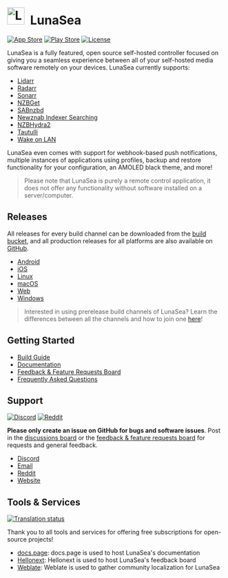# <img width="40px" src="./assets/images/branding_logo.png" alt="LunaSea"></img>&nbsp;&nbsp;LunaSea

[![App Store](https://img.shields.io/badge/%20download-iOS-red?logo=app-store&color=%232196F3&logoColor=white&style=flat)](https://www.lunasea.app/appstore)
[![Play Store](https://img.shields.io/badge/%20download-Android-red?logo=google-play&color=%234CAF50&logoColor=white&style=flat)](https://www.lunasea.app/playstore)
[![License](https://img.shields.io/github/license/JagandeepBrar/LunaSea?style=flat)](https://github.com/JagandeepBrar/LunaSea/blob/master/LICENSE.md)

LunaSea is a fully featured, open source self-hosted controller focused on giving you a seamless experience between all of your self-hosted media software remotely on your devices. LunaSea currently supports:

- [Lidarr](https://github.com/lidarr/lidarr)
- [Radarr](https://github.com/radarr/radarr)
- [Sonarr](https://github.com/sonarr/sonarr)
- [NZBGet](https://github.com/nzbget/nzbget)
- [SABnzbd](https://github.com/sabnzbd/sabnzbd)
- [Newznab Indexer Searching](https://newznab.readthedocs.io/en/latest/misc/api/)
- [NZBHydra2](https://github.com/theotherp/nzbhydra2)
- [Tautulli](https://github.com/Tautulli/Tautulli)
- [Wake on LAN](https://en.wikipedia.org/wiki/Wake-on-LAN)

LunaSea even comes with support for webhook-based push notifications, multiple instances of applications using profiles, backup and restore functionality for your configuration, an AMOLED black theme, and more!

> Please note that LunaSea is purely a remote control application, it does not offer any functionality without software installed on a server/computer.

## Releases

All releases for every build channel can be downloaded from the [build bucket](https://builds.lunasea.app), and all production releases for all platforms are also available on [GitHub](https://github.com/JagandeepBrar/LunaSea/releases).

- [Android](https://www.lunasea.app/playstore)
- [iOS](https://www.lunasea.app/appstore)
- [Linux](https://www.lunasea.app/snapcraft)
- [macOS](https://formulae.brew.sh/cask/lunasea)
- [Web](https://web.lunasea.app)
- [Windows](https://builds.lunasea.app/#latest/stable/)

> Interested in using prerelease build channels of LunaSea? Learn the differences between all the channels and how to join one [here](https://www.lunasea.app/testflight)!

## Getting Started

- [Build Guide](https://github.com/JagandeepBrar/LunaSea/wiki/Build-Guide)
- [Documentation](https://www.lunasea.app/docs)
- [Feedback & Feature Requests Board](https://www.lunasea.app/feedback)
- [Frequently Asked Questions](https://docs.lunasea.app/getting-started/frequently-asked-questions)

## Support

[![Discord](https://img.shields.io/discord/673591529834807358?label=Discord&style=flat)](https://www.lunasea.app/discord)
[![Reddit](https://img.shields.io/reddit/subreddit-subscribers/LunaSeaApp?label=r%2FLunaSeaApp&style=flat)](https://www.lunasea.app/reddit)

**Please only create an issue on GitHub for bugs and software issues**. Post in the [discussions board](https://github.com/JagandeepBrar/LunaSea/discussions) or the [feedback & feature requests board](https://www.lunasea.app/feedback) for requests and general feedback.

- [Discord](https://www.lunasea.app/discord)
- [Email](mailto:hello@lunasea.app)
- [Reddit](https://www.lunasea.app/reddit)
- [Website](https://www.lunasea.app)

## Tools & Services

[![Translation status](https://hosted.weblate.org/widgets/lunasea/-/svg-badge.svg)](https://www.lunasea.app/translate)

Thank you to all tools and services for offering free subscriptions for open-source projects!

- [docs.page](https://docs.page/): docs.page is used to host LunaSea's documentation
- [Hellonext](https://www.hellonext.co): Hellonext is used to host LunaSea's feedback board
- [Weblate](https://weblate.org): Weblate is used to gather community localization for LunaSea
